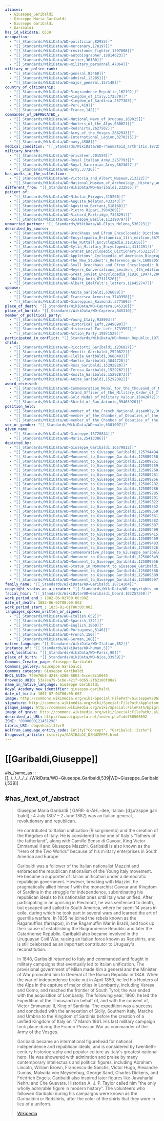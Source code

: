 ```yaml
---
aliases:
  - Giuseppe_Garibaldi
  - Giuseppe Maria Garibaldi
  - Giuseppe Garibaldi
  - Garibaldi
has_id_wikidata: Q539
occupation:
  - "[[_Standards/WikiData/WD~politician,82955]]"
  - "[[_Standards/WikiData/WD~mercenary,178197]]"
  - "[[_Standards/WikiData/WD~resistance_fighter,1397808]]"
  - "[[_Standards/WikiData/WD~autobiographer,18814623]]"
  - "[[_Standards/WikiData/WD~writer,36180]]"
  - "[[_Standards/WikiData/WD~military_personnel,47064]]"
military_or_police_rank:
  - "[[_Standards/WikiData/WD~general,83460]]"
  - "[[_Standards/WikiData/WD~admiral,132851]]"
  - "[[_Standards/WikiData/WD~major_general,157148]]"
country_of_citizenship:
  - "[[_Standards/WikiData/WD~Riograndense_Republic,162192]]"
  - "[[_Standards/WikiData/WD~Kingdom_of_Italy,172579]]"
  - "[[_Standards/WikiData/WD~Kingdom_of_Sardinia,2577303]]"
  - "[[_Standards/WikiData/WD~Peru,419]]"
  - "[[_Standards/WikiData/WD~France,142]]"
commander_of_DEPRECATED_:
  - "[[_Standards/WikiData/WD~National_Navy_of_Uruguay,169025]]"
  - "[[_Standards/WikiData/WD~Hunters_of_the_Alps,630621]]"
  - "[[_Standards/WikiData/WD~Redshirts,2627502]]"
  - "[[_Standards/WikiData/WD~Army_of_the_Vosges,2862932]]"
  - "[[_Standards/WikiData/WD~International_Legion,3270215]]"
  - "[[_Standards/WikiData/WD~navy,4508]]"
medical_condition: "[[_Standards/WikiData/WD~rheumatoid_arthritis,187255]]"
military_branch:
  - "[[_Standards/WikiData/WD~privateer,201559]]"
  - "[[_Standards/WikiData/WD~Royal_Italian_Army,2257793]]"
  - "[[_Standards/WikiData/WD~Royal_Sardinian_Army,3623027]]"
  - "[[_Standards/WikiData/WD~army,37726]]"
has_works_in_the_collection:
  - "[[_Standards/WikiData/WD~Victoria_and_Albert_Museum,213322]]"
  - "[[_Standards/WikiData/WD~National_Museum_of_Archeology,_History_and_Art,2585886]]"
different_from: "[[_Standards/WikiData/WD~Garibaldi,232565]]"
patient_of:
  - "[[_Standards/WikiData/WD~Nikolai_Pirogov,315266]]"
  - "[[_Standards/WikiData/WD~Auguste_Nélaton,433343]]"
  - "[[_Standards/WikiData/WD~Agostino_Bertani,518168]]"
  - "[[_Standards/WikiData/WD~Pietro_Ripari,3904209]]"
  - "[[_Standards/WikiData/WD~Richard_Partridge,7328291]]"
  - "[[_Standards/WikiData/WD~Giuseppe_Basile,112190797]]"
unmarried_partner: "[[_Standards/WikiData/WD~Elpis_Melena,536223]]"
described_by_source:
  - "[[_Standards/WikiData/WD~Brockhaus_and_Efron_Encyclopedic_Dictionary,602358]]"
  - "[[_Standards/WikiData/WD~Encyclopædia_Britannica_11th_edition,867541]]"
  - "[[_Standards/WikiData/WD~The_Nuttall_Encyclopædia,3181656]]"
  - "[[_Standards/WikiData/WD~Sytin_Military_Encyclopedia,4114391]]"
  - "[[_Standards/WikiData/WD~Granat_Encyclopedic_Dictionary,4532138]]"
  - "[[_Standards/WikiData/WD~Appletons'_Cyclopædia_of_American_Biography,12912667]]"
  - "[[_Standards/WikiData/WD~The_New_Student's_Reference_Work,16082057]]"
  - "[[_Standards/WikiData/WD~Small_Brockhaus_and_Efron_Encyclopedic_Dictionary,19180675]]"
  - "[[_Standards/WikiData/WD~Meyers_Konversations_Lexikon,_4th_edition_(1885_1890),19219752]]"
  - "[[_Standards/WikiData/WD~Great_Soviet_Encyclopedia_(1926_1947),20078554]]"
  - "[[_Standards/WikiData/WD~Obálky_knih,67311526]]"
  - "[[_Standards/WikiData/WD~Albert_Edelfelt's_letters,116452747]]"
spouse:
  - "[[_Standards/WikiData/WD~Anita_Garibaldi,636688]]"
  - "[[_Standards/WikiData/WD~Francesca_Armosino,3749358]]"
  - "[[_Standards/WikiData/WD~Giuseppina_Raimondi,3771693]]"
place_of_death: "[[_Standards/WikiData/WD~Caprera,845310]]"
place_of_burial: "[[_Standards/WikiData/WD~Caprera,845310]]"
member_of_political_party:
  - "[[_Standards/WikiData/WD~Young_Italy,938903]]"
  - "[[_Standards/WikiData/WD~Historical_Left,2949890]]"
  - "[[_Standards/WikiData/WD~Historical_Far_Left,3733597]]"
  - "[[_Standards/WikiData/WD~Action_Party,19871529]]"
participated_in_conflict: "[[_Standards/WikiData/WD~Roman_Republic,1072140]]"
child:
  - "[[_Standards/WikiData/WD~Ricciotti_Garibaldi,1236827]]"
  - "[[_Standards/WikiData/WD~Menotti_Garibaldi,2520822]]"
  - "[[_Standards/WikiData/WD~Clelia_Garibaldi,3680403]]"
  - "[[_Standards/WikiData/WD~Manlio_Garibaldi,3844728]]"
  - "[[_Standards/WikiData/WD~Rosa_Garibaldi,15292820]]"
  - "[[_Standards/WikiData/WD~Teresa_Garibaldi,15292821]]"
  - "[[_Standards/WikiData/WD~Rosita_Garibaldi,15292873]]"
  - "[[_Standards/WikiData/WD~Anita_Garibaldi,15292882]]"
award_received:
  - "[[_Standards/WikiData/WD~Commemoration_Medal_for_the_thousand_of_Marsala,1354737]]"
  - "[[_Standards/WikiData/WD~Grand_Officer_of_the_Military_Order_of_Italy,14762312]]"
  - "[[_Standards/WikiData/WD~Gold_Medal_of_Military_Valour,15042072]]"
  - "[[_Standards/WikiData/WD~Shield_of_San_Antonio,99463920]]"
position_held:
  - "[[_Standards/WikiData/WD~member_of_the_French_National_Assembly,3044918]]"
  - "[[_Standards/WikiData/WD~member_of_the_Chamber_of_Deputies_of_the_Kingdom_of_Italy,20058666]]"
  - "[[_Standards/WikiData/WD~member_of_the_Chamber_of_Deputies_of_the_Kingdom_of_Sardinia,21767514]]"
sex_or_gender: "[[_Standards/WikiData/WD~male,6581097]]"
given_name:
  - "[[_Standards/WikiData/WD~Giuseppe,15720844]]"
  - "[[_Standards/WikiData/WD~Maria,25413386]]"
depicted_by:
  - "[[_Standards/WikiData/WD~Giuseppe_Garibaldi,16579812]]"
  - "[[_Standards/WikiData/WD~Monument_to_Giuseppe_Garibaldi,125794494]]"
  - "[[_Standards/WikiData/WD~Monument_to_Giuseppe_Garibaldi,125809250]]"
  - "[[_Standards/WikiData/WD~Monument_to_Giuseppe_Garibaldi,125809251]]"
  - "[[_Standards/WikiData/WD~Monument_to_Giuseppe_Garibaldi,125809259]]"
  - "[[_Standards/WikiData/WD~Monument_to_Giuseppe_Garibaldi,125809260]]"
  - "[[_Standards/WikiData/WD~Monument_to_Giuseppe_Garibaldi,125809261]]"
  - "[[_Standards/WikiData/WD~Monument_to_Giuseppe_Garibaldi,125809266]]"
  - "[[_Standards/WikiData/WD~Monument_to_Giuseppe_Garibaldi,125809282]]"
  - "[[_Standards/WikiData/WD~Monument_to_Giuseppe_Garibaldi,125809286]]"
  - "[[_Standards/WikiData/WD~Monument_to_Giuseppe_Garibaldi,125809285]]"
  - "[[_Standards/WikiData/WD~Monument_to_Giuseppe_Garibaldi,125809291]]"
  - "[[_Standards/WikiData/WD~Monument_to_Giuseppe_Garibaldi,125809322]]"
  - "[[_Standards/WikiData/WD~Monument_to_Giuseppe_Garibaldi,125809352]]"
  - "[[_Standards/WikiData/WD~Monument_to_Giuseppe_Garibaldi,125809359]]"
  - "[[_Standards/WikiData/WD~Monument_to_Giuseppe_Garibaldi,125809361]]"
  - "[[_Standards/WikiData/WD~Monument_to_Giuseppe_Garibaldi,125809382]]"
  - "[[_Standards/WikiData/WD~Monument_to_Giuseppe_Garibaldi,125809387]]"
  - "[[_Standards/WikiData/WD~Monument_to_Giuseppe_Garibaldi,125809409]]"
  - "[[_Standards/WikiData/WD~Monument_to_Giuseppe_Garibaldi,125809415]]"
  - "[[_Standards/WikiData/WD~Monument_to_Giuseppe_Garibaldi,125809469]]"
  - "[[_Standards/WikiData/WD~Monument_to_Giuseppe_Garibaldi,125809483]]"
  - "[[_Standards/WikiData/WD~Monument_to_Giuseppe_Garibaldi,125809526]]"
  - "[[_Standards/WikiData/WD~Commemorative_plaque_to_Giuseppe_Garibaldi,125809528]]"
  - "[[_Standards/WikiData/WD~Monument_to_Giuseppe_Garibaldi,125809549]]"
  - "[[_Standards/WikiData/WD~Monument_to_Giuseppe_Garibaldi,125809556]]"
  - "[[_Standards/WikiData/WD~Statue_in_Monument_to_Giuseppe_Garibaldi,125809561]]"
  - "[[_Standards/WikiData/WD~Monument_to_Giuseppe_Garibaldi,125809588]]"
  - "[[_Standards/WikiData/WD~Monument_to_Giuseppe_Garibaldi,125809589]]"
  - "[[_Standards/WikiData/WD~Monument_to_Giuseppe_Garibaldi,125809597]]"
family_name: "[[_Standards/WikiData/WD~Garibaldi,18714104]]"
copyright_status_as_a_creator: "[[_Standards/WikiData/WD~copyrights_on_works_have_expired,71887839]]"
facial_hair: "[[_Standards/WikiData/WD~Garibaldi_beard,102257350]]"
work_period_end_: 1882-06-02T00:00:00Z
date_of_death: 1882-06-02T00:00:00Z
work_period_start_: 1835-01-01T00:00:00Z
languages_spoken_written_or_signed:
  - "[[_Standards/WikiData/WD~Italian,652]]"
  - "[[_Standards/WikiData/WD~Spanish,1321]]"
  - "[[_Standards/WikiData/WD~English,1860]]"
  - "[[_Standards/WikiData/WD~Portuguese,5146]]"
  - "[[_Standards/WikiData/WD~French,150]]"
  - "[[_Standards/WikiData/WD~German,188]]"
native_language: "[[_Standards/WikiData/WD~Italian,652]]"
instance_of: "[[_Standards/WikiData/WD~human,5]]"
work_locations: "[[_Standards/WikiData/WD~Paris,90]]"
place_of_birth: "[[_Standards/WikiData/WD~Nice,33959]]"
Commons_Creator_page: Giuseppe Garibaldi
Commons_gallery: Giuseppe Garibaldi
Commons_category: Giuseppe Garibaldi
BHCL_UUID: 720e76b6-d218-4206-8803-0ccec8c10640
Provenio_UUID: 53a7ea79-5cbe-421f-8d65-2fb2180f88a7
name_in_native_language: Giuseppe Garibaldi
Royal_Academy_new_identifier: giuseppe-garibaldi
date_of_birth: 1807-07-04T00:00:00Z
image: http://commons.wikimedia.org/wiki/Special:FilePath/Giuseppe%20Garibaldi%201861.jpg
signature: http://commons.wikimedia.org/wiki/Special:FilePath/Appletons%27%20Garibaldi%20Giuseppe%20signature.png
plaque_image: http://commons.wikimedia.org/wiki/Special:FilePath/Epigrafe%20a%20Giuseppe%20Garibaldi.jpg
image_of_grave: http://commons.wikimedia.org/wiki/Special:FilePath/La%20Maddalena%2C%20compendio%20garibaldino%20di%20Caprera%20%2839%29.jpg
described_at_URL: http://www.digiporta.net/index.php?id=780508092
ISNI: "0000000121451298"
Libris_URI: dbqsvhqx1l32vr9
Wolfram_Language_entity_code: Entity["Concept", "Garibaldi::3zzhv"]
Krugosvet_article: istoriya/GARIBALDI_DZHUZEPPE.html
---
```


# [[Garibaldi,Giuseppe]] 

#is_/same_as :: [[../../../../../../WikiData/WD~Giuseppe_Garibaldi,539|WD~Giuseppe_Garibaldi,539]] 
## #has_/text_of_/abstract 

> Giuseppe Maria Garibaldi ( GARR-ib-AHL-dee, Italian: [dʒuˈzɛppe ɡariˈbaldi] ; 
> 4 July 1807 – 2 June 1882) was an Italian general, revolutionary and republican. 
> 
> He contributed to Italian unification (Risorgimento) and the creation of the Kingdom of Italy. He is considered to be one of Italy's "fathers of the fatherland", along with Camillo Benso di Cavour, King Victor Emmanuel II and Giuseppe Mazzini. Garibaldi is also known as the "Hero of the Two Worlds" because of his military enterprises in South America and Europe.
>
> Garibaldi was a follower of the Italian nationalist Mazzini and embraced the republican nationalism of the Young Italy movement. He became a supporter of Italian unification under a democratic republican government. However, breaking with Mazzini, he pragmatically allied himself with the monarchist Cavour and Kingdom of Sardinia in the struggle for independence, subordinating his republican ideals to his nationalist ones until Italy was unified. After participating in an uprising in Piedmont, he was sentenced to death, but escaped and sailed to South America, where he spent 14 years in exile, during which he took part in several wars and learned the art of guerrilla warfare. In 1835 he joined the rebels known as the Ragamuffins (farrapos), in the Ragamuffin War in Brazil, and took up their cause of establishing the Riograndense Republic and later the Catarinense Republic. Garibaldi also became involved in the Uruguayan Civil War, raising an Italian force known as Redshirts, and is still celebrated as an important contributor to Uruguay's reconstitution.
>
> In 1848, Garibaldi returned to Italy and commanded and fought in military campaigns that eventually led to Italian unification. The provisional government of Milan made him a general and the Minister of War promoted him to General of the Roman Republic in 1849. When the war of independence broke out in April 1859, he led his Hunters of the Alps in the capture of major cities in Lombardy, including Varese and Como, and reached the frontier of South Tyrol; the war ended with the acquisition of Lombardy. The following year, 1860, he led the Expedition of the Thousand on behalf of, and with the consent of, Victor Emmanuel II, King of Sardinia. The expedition was a success and concluded with the annexation of Sicily, Southern Italy, Marche and Umbria to the Kingdom of Sardinia before the creation of a unified Kingdom of Italy on 17 March 1861. His last military campaign took place during the Franco-Prussian War as commander of the Army of the Vosges.
>
> Garibaldi became an international figurehead for national independence and republican ideals, and is considered by twentieth-century historiography and popular culture as Italy's greatest national hero. He was showered with admiration and praise by many contemporary intellectuals and political figures, including Abraham Lincoln, William Brown, Francesco de Sanctis, Victor Hugo, Alexandre Dumas, Malwida von Meysenbug, George Sand, Charles Dickens, and Friedrich Engels. Garibaldi also inspired later figures like Jawaharlal Nehru and Che Guevara. Historian A. J. P. Taylor called him "the only wholly admirable figure in modern history". The volunteers who followed Garibaldi during his campaigns were known as the Garibaldini or Redshirts, after the color of the shirts that they wore in lieu of a uniform.
>
> [Wikipedia](https://en.wikipedia.org/wiki/Giuseppe%20Garibaldi) 

